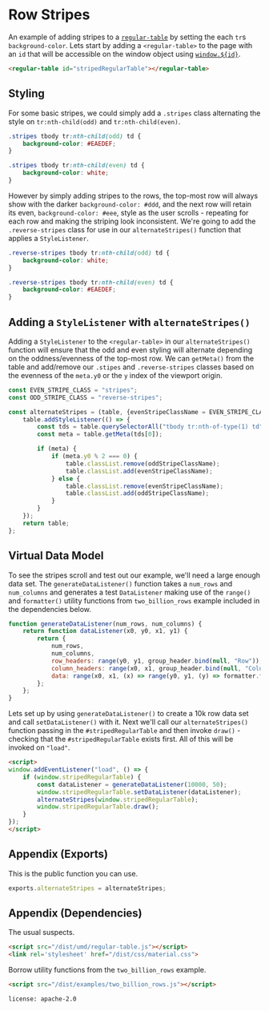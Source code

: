 # Row Stripes

An example of adding stripes to a [`regular-table`](https://github.com/jpmorganchase/regular-table)
by setting the each `tr`s `background-color`.
Lets start by adding a `<regular-table>` to the page with an `id` that will
be accessible on the window object using [`window.${id}`](https://stackoverflow.com/questions/18713272/why-do-dom-elements-exist-as-properties-on-the-window-object).

```html
<regular-table id="stripedRegularTable"></regular-table>
```

## Styling

For some basic stripes, we could simply add a `.stripes` class alternating
the style on `tr:nth-child(odd)` and `tr:nth-child(even)`.

```css
.stripes tbody tr:nth-child(odd) td { 
    background-color: #EAEDEF;
}

.stripes tbody tr:nth-child(even) td {
    background-color: white;
}
```

However by simply adding stripes to the rows, the top-most row will always show
with the darker `background-color: #ddd`, and the next row will retain its
even, `background-color: #eee`, style as the user scrolls - repeating for each
row and making the striping look inconsistent.
We're going to add the `.reverse-stripes` class for use in our 
`alternateStripes()` function that applies a `StyleListener`.

```css
.reverse-stripes tbody tr:nth-child(odd) td {
    background-color: white;
}

.reverse-stripes tbody tr:nth-child(even) td {
    background-color: #EAEDEF;
}
```

## Adding a `StyleListener` with `alternateStripes()`

Adding a `StyleListener` to the `<regular-table>` in our `alternateStripes()`
function will ensure that the odd and even styling will alternate depending
on the oddness/evenness of the top-most row.
We can `getMeta()` from the table and add/remove our `.stipes` and 
`.reverse-stripes` classes based on the evenness of the `meta.y0` or the `y` 
index of the viewport origin.

```javascript
const EVEN_STRIPE_CLASS = "stripes";
const ODD_STRIPE_CLASS = "reverse-stripes";

const alternateStripes = (table, {evenStripeClassName = EVEN_STRIPE_CLASS, oddStripeClassName = ODD_STRIPE_CLASS} = {}) => {
    table.addStyleListener(() => {
        const tds = table.querySelectorAll("tbody tr:nth-of-type(1) td");
        const meta = table.getMeta(tds[0]);

        if (meta) {
            if (meta.y0 % 2 === 0) {
                table.classList.remove(oddStripeClassName);
                table.classList.add(evenStripeClassName);
            } else {
                table.classList.remove(evenStripeClassName);
                table.classList.add(oddStripeClassName);
            }
        }
    });
    return table;
};
```

## Virtual Data Model

To see the stripes scroll and test out our example, we'll need a large
enough data set. The `generateDataListener()` function takes a
`num_rows` and `num_columns` and generates a test `DataListener` making use of
the `range()` and `formatter()` utility functions from `two_billion_rows`
example included in the dependencies below.

```javascript
function generateDataListener(num_rows, num_columns) {
    return function dataListener(x0, y0, x1, y1) {
        return {
            num_rows,
            num_columns,
            row_headers: range(y0, y1, group_header.bind(null, "Row")),
            column_headers: range(x0, x1, group_header.bind(null, "Column")),
            data: range(x0, x1, (x) => range(y0, y1, (y) => formatter.format(x + y))),
        };
    };
}
```

Lets set up by using `generateDataListener()` to create a 10k row data set and
call `setDataListener()` with it.
Next we'll call our `alternateStripes()` function passing in the `#stripedRegularTable`
and then invoke `draw()` - checking that the `#stripedRegularTable` exists first.
All of this will be invoked on `"load"`.

```html
<script>
window.addEventListener("load", () => {
    if (window.stripedRegularTable) {
        const dataListener = generateDataListener(10000, 50);
        window.stripedRegularTable.setDataListener(dataListener);
        alternateStripes(window.stripedRegularTable);
        window.stripedRegularTable.draw();
    }
});
</script>
```

## Appendix (Exports)

This is the public function you can use.

```javascript
exports.alternateStripes = alternateStripes;
```

## Appendix (Dependencies)

The usual suspects.

```html
<script src="/dist/umd/regular-table.js"></script>
<link rel='stylesheet' href="/dist/css/material.css">
```

Borrow utility functions from the `two_billion_rows` example.

```html
<script src="/dist/examples/two_billion_rows.js"></script>
```

```block
license: apache-2.0
```